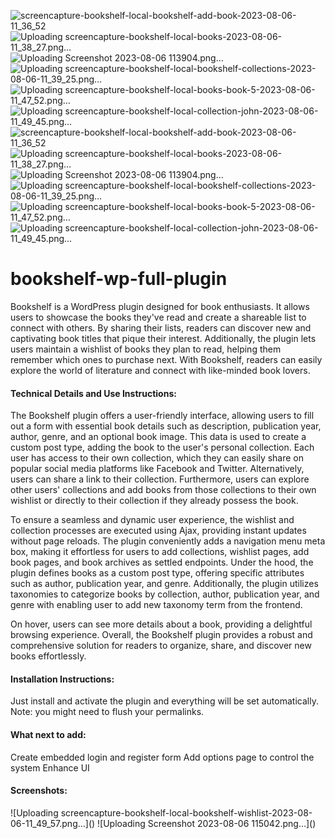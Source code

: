 ![screencapture-bookshelf-local-bookshelf-add-book-2023-08-06-11_36_52](https://github.com/eJohnAtta/bookshelf-wp-full-plugin/assets/63154113/bad1704e-7ecc-42ee-bfaa-1995bc34c75b)
![Uploading screencapture-bookshelf-local-books-2023-08-06-11_38_27.png…]()
![Uploading Screenshot 2023-08-06 113904.png…]()
![Uploading screencapture-bookshelf-local-bookshelf-collections-2023-08-06-11_39_25.png…]()
![Uploading screencapture-bookshelf-local-books-book-5-2023-08-06-11_47_52.png…]()
![Uploading screencapture-bookshelf-local-collection-john-2023-08-06-11_49_45.png…]()
![screencapture-bookshelf-local-bookshelf-add-book-2023-08-06-11_36_52](https://github.com/eJohnAtta/bookshelf-wp-full-plugin/assets/63154113/481bb3d1-7b0a-462e-a0cf-8c11c51b3df2)
![Uploading screencapture-bookshelf-local-books-2023-08-06-11_38_27.png…]()
![Uploading Screenshot 2023-08-06 113904.png…]()
![Uploading screencapture-bookshelf-local-bookshelf-collections-2023-08-06-11_39_25.png…]()
![Uploading screencapture-bookshelf-local-books-book-5-2023-08-06-11_47_52.png…]()
![Uploading screencapture-bookshelf-local-collection-john-2023-08-06-11_49_45.png…]()
# bookshelf-wp-full-plugin
Bookshelf is a WordPress plugin designed for book enthusiasts. It allows users to showcase the books they've read and create a shareable list to connect with others. By sharing their lists, readers can discover new and captivating book titles that pique their interest. Additionally, the plugin lets users maintain a wishlist of books they plan to read, helping them remember which ones to purchase next. With Bookshelf, readers can easily explore the world of literature and connect with like-minded book lovers.

<h4>Technical Details and Use Instructions:</h4>
The Bookshelf plugin offers a user-friendly interface, allowing users to fill out a form with essential book details such as description, publication year, author, genre, and an optional book image. This data is used to create a custom post type, adding the book to the user's personal collection. Each user has access to their own collection, which they can easily share on popular social media platforms like Facebook and Twitter. Alternatively, users can share a link to their collection. Furthermore, users can explore other users' collections and add books from those collections to their own wishlist or directly to their collection if they already possess the book.

To ensure a seamless and dynamic user experience, the wishlist and collection processes are executed using Ajax, providing instant updates without page reloads. The plugin conveniently adds a navigation menu meta box, making it effortless for users to add collections, wishlist pages, add book pages, and book archives as settled endpoints. Under the hood, the plugin defines books as a custom post type, offering specific attributes such as author, publication year, and genre. Additionally, the plugin utilizes taxonomies to categorize books by collection, author, publication year, and genre with enabling user to add new taxonomy term from the frontend.

On hover, users can see more details about a book, providing a delightful browsing experience. Overall, the Bookshelf plugin provides a robust and comprehensive solution for readers to organize, share, and discover new books effortlessly.

<h4>Installation Instructions:</h4>

Just install and activate the plugin and everything will be set automatically.
Note: you might need to flush your permalinks.

<h4> What next to add: </h4>

Create embedded login and register form
Add options page to control the system
Enhance UI

<h4>Screenshots:</h4>
![Uploading screencapture-bookshelf-local-bookshelf-wishlist-2023-08-06-11_49_57.png…]()
![Uploading Screenshot 2023-08-06 115042.png…]()


